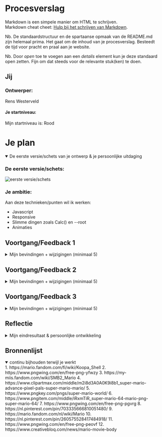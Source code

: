 # Procesverslag
Markdown is een simpele manier om HTML te schrijven.  
Markdown cheat cheet: [Hulp bij het schrijven van Markdown](https://github.com/adam-p/markdown-here/wiki/Markdown-Cheatsheet).

Nb. De standaardstructuur en de spartaanse opmaak van de README.md zijn helemaal prima. Het gaat om de inhoud van je procesverslag. Besteedt de tijd voor pracht en praal aan je website.

Nb. Door *open* toe te voegen aan een *details* element kun je deze standaard open zetten. Fijn om dat steeds voor de relevante stuk(ken) te doen.




## Jij

### Ontwerper:
Rens Westerveld

#### Je startniveau:
Mijn startniveau is: Rood




# Je plan

<details open>
  <summary>De eerste versie/schets van je ontwerp & je persoonlijke uitdaging</summary>

  ### De eerste versie/schets:
  <img src="./readme-images/eersteschets.png" width="375px" alt="eerste versie/schets">


  ### Je ambitie: 
  Aan deze technieken/punten wil ik werken:
  - Javascript
  - Responsive
  - Slimme dingen zoals Calc() en --root
  - Animaties
 
</details>




## Voortgang/Feedback 1

<details>
  <summary>Mijn bevindingen + wijzigingen (minimaal 5)</summary>

  ### Bevinding 1:
  Voeren van shrooms om "verder" te komen is een goed idee.

  #### oplossing:
  -

  ### Bevinding 2:
  Hoe ga je de achtergrond laten veranderen bij de horizontal scroll? Wat is hier de beste manie om dit te doen? foto's achter elkaar?

  #### oplossing:
  Alle Images achter elkaar plakken en op de overgang tussen de images/werelden een element die over mario heeft komt om hem daar achter te veranderen

  ### Bevinding 3:
  Hoe ga je mario veranderen? transitie?

  #### oplossing:
  Als ik idee 1 kies, dan het bovenstaande (bevinding 2) en anders door een leuke animatie die past bij het verder gaan en terug gaan. (voeren van mushrooms met de vergroot animatie en terug gaan door te raken met een "shell")

  ### Bevinding 4:
  Probeer het uniek voor mario te maken. Nu kunnen ook ander karakters in die plaats.

  #### oplossing:
  Ik heb voor "idee 3" gekozen. Dit is echt uniek en herkenbaar voor mario. Ik heb hier herkenbare animaties aan toegevoegd zodat het goed binnen de vormgeving valt.

  ### Bevinding 5:
  Je kan idee 1 en 3 combineren (Lopen door het level en het voeren van Mushrooms om verder te komen)

  #### oplossing:
  -


</details>




## Voortgang/Feedback 2

<details>
  <summary>Mijn bevindingen + wijzigingen (minimaal 5)</summary>
  
  ### Bevinding 1:
  Nog geen bronnen bij de afbeeldingen.

  #### oplossing:
  Bronnen van de gebruikte afbeeldingen terug gaan zoeken en in de code zetten.

  ### Bevinding 2:
  IMG's laden niet in op github.
  <img src="./readme-images/fb2b2.png" width="375px" alt="images die niet laden op pagina">

  ### oplossing:
  bij de 'src' ./ gebruiken ipv /

  ### Bevinding 3:
  Font van mario wordt niet getoond op github.
  <img src="./readme-images/fb2b3.png" width="375px" alt="images die niet laden op pagina">

  #### oplossing:
  Kijken waarom het font niet wordt ingeladen. Is dit door github of omdat het font niet goed opgehaald wordt.


  ### Bevinding 4:
  CSS selectors staan op willekeurige volgorde.

  ### oplossing:
  Kijken of ik structuur kan aanbrengen in mijn CSS selectors.

  ### Bevinding 5:
  Er zijn nog weinig states toegevoegd

  ### oplossing:
  States gaan toevoegen aan de buttons.

  ### Bevinding 6:
  Nog geen aandacht gegeven aan dark mode en reduced motion

  ### oplossing:
  Deze gaan toevoegen.

</details>




## Voortgang/Feedback 3

<details>
  <summary>Mijn bevindingen + wijzigingen (minimaal 5)</summary>
  
  ### Bevinding 1:
  Onderkant mooier maken

  #### oplossing:
  Beschrijving hoe je het hebt hebt opgelost of als het niet gelukt is hoe je het zou oplossen (tekst en afbeeding(en)).



  ### Bevinding 2:
  Leuke elementen toevoegen

  #### oplossing:
  Beschrijving hoe je het hebt hebt opgelost of als het niet gelukt is hoe je het zou oplossen (tekst en afbeeding(en)).



  ### Bevinding 3:
  Kijken naar cursor dat die anders is op andere devices

</details>




## Reflectie

<details>
  <summary>Mijn eindresultaat & persoonlijke ontwikkeling</summary>

  ### Je uitkomst - karakteristiek screenshot(s):
  <img src="./readme-images/eind_dark.png" width="375px" alt="final ontwerp">
   <img src="./readme-images/eind_light.png" width="375px" alt="final ontwerp">


  ### Dit ging goed/Heb ik geleerd: 
  Korte omschrijving met plaatje(s)

  Ik heb geleerd dat ik eerst een plan moet maken met waar welke elementen moeten komen voordat ik begin met coderen. Nu was ik gewoon maar begonnen met een basis idee en ben ik daar verder op gaan bouwen met nieuwe ideetjes.

  Ik heb geleerd hoe ik "pixel art" kan maken met box shadows en hoe ik hierbij ook kan rekenen met variabelen zodat deze allemaal makkelijk aan te passen zijn.
  <img src="readme-images/goed1.png" width="375px" alt="top">
  <img src="readme-images/goed1.1.png" width="375px" alt="top">

  Beginnen met Javascript ging voor mijn niveau wel goed. Ik wist de basis op te zetten voor de functies die ik uit wilde gaan voeren. Alleen de complexere dingen had ik hulp bij nodig, maar begrijp ik wel en dacht ik bij mee tijdens de hulp. Ik heb zelfs zelfstandig Javascript code gemaakt die ik voorheen niet zou kunnen.

  Experimenteren met elementen waar ik nog nooit mee heb gewerkt. zoals een iframe.
  <img src="readme-images/goed2.png" width="375px" alt="top">

  


  ### Dit was lastig/Is niet gelukt:
  Korte omschrijving met plaatje(s)
  
  Een custom cursor toevoegen wanneer je over een button heen hovert.

  Timing van het verbergen van de button, mijn code brak wanneer ik hiermee aan de slag ging en kwam door de tijd hier niet meer uit.

  Ik ben nog niet helemaal tevreden met de vormgeving. Ik had nog graag leuke/grappige elemeten toe willen voegen aan de pagina en de onderkant (waar de tekst staat) nog wat mooier willen vormgeven.
  <img src="readme-images/nietgelukt1.png" width="375px" alt="bummer">

</details>




## Bronnenlijst

<details open>
<summary>continu bijhouden terwijl je werkt</summary>
1. https://mario.fandom.com/fi/wiki/Koopa_Shell
2. https://www.pngwing.com/en/free-png-yfwzy
3. https://my-miis.fandom.com/wiki/SMB2_Mario
4. https://www.clipartmax.com/middle/m2i8d3A0A0K9i8b1_super-mario-advance-pixel-pals-super-mario-mario/
5. https://www.pngkey.com/pngs/super-mario-world/
6. https://www.pngitem.com/middle/iRxmTiR_super-mario-64-mario-png-super-mario-64/
7. https://www.pngwing.com/en/free-png-pgvrg
8. https://nl.pinterest.com/pin/703335666810051480/
9. https://mario.fandom.com/nl/wiki/Mario
10. https://nl.pinterest.com/pin/260575528417484918/
11. https://www.pngwing.com/en/free-png-peovf
12. https://www.creativebloq.com/news/mario-movie-body

</details>